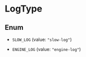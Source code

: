 

# LogType

## Enum


* `SLOW_LOG` (value: `"slow-log"`)

* `ENGINE_LOG` (value: `"engine-log"`)




